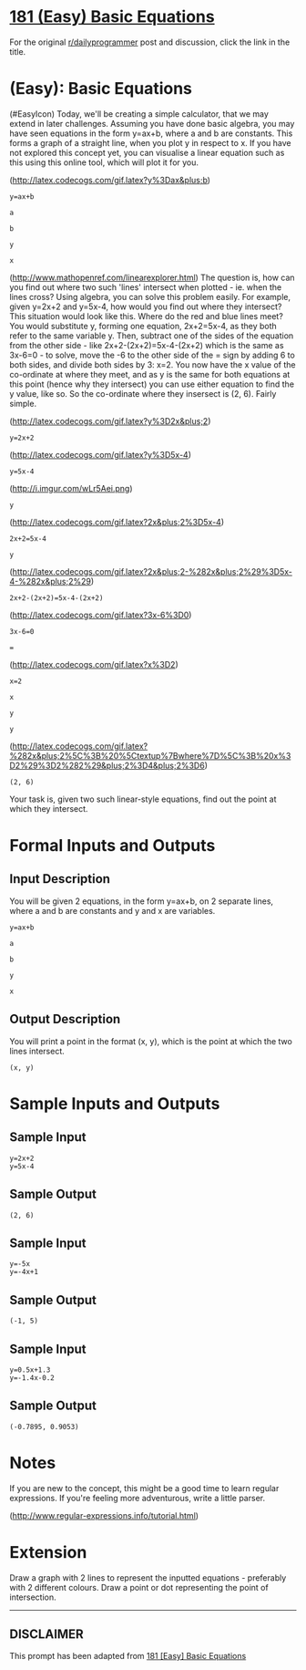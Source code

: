 # [181 (Easy) Basic Equations](https://www.reddit.com/r/dailyprogrammer/comments/2h5b2k/09222014_challenge_181_easy_basic_equations/)

For the original [r/dailyprogrammer](https://www.reddit.com/r/dailyprogrammer/) post and discussion, click the link in the title.

#  (Easy): Basic Equations
(#EasyIcon)
Today, we'll be creating a simple calculator, that we may extend in later challenges. Assuming you have done basic algebra, you may have seen equations in the form y=ax+b, where a and b are constants. This forms a graph of a straight line, when you plot y in respect to x. If you have not explored this concept yet, you can visualise a linear equation such as this using this online tool, which will plot it for you.

(http://latex.codecogs.com/gif.latex?y%3Dax&plus;b)

```
y=ax+b
```

```
a
```

```
b
```

```
y
```

```
x
```
(http://www.mathopenref.com/linearexplorer.html)
The question is, how can you find out where two such 'lines' intersect when plotted - ie. when the lines cross? Using algebra, you can solve this problem easily. For example, given y=2x+2 and y=5x-4, how would you find out where they intersect? This situation would look like this. Where do the red and blue lines meet? You would substitute y, forming one equation, 2x+2=5x-4, as they both refer to the same variable y. Then, subtract one of the sides of the equation from the other side - like 2x+2-(2x+2)=5x-4-(2x+2) which is the same as 3x-6=0 - to solve, move the -6 to the other side of the = sign by adding 6 to both sides, and divide both sides by 3: x=2. You now have the x value of the co-ordinate at where they meet, and as y is the same for both equations at this point (hence why they intersect) you can use either equation to find the y value, like so. So the co-ordinate where they insersect is (2, 6). Fairly simple.

(http://latex.codecogs.com/gif.latex?y%3D2x&plus;2)

```
y=2x+2
```
(http://latex.codecogs.com/gif.latex?y%3D5x-4)

```
y=5x-4
```
(http://i.imgur.com/wLr5Aei.png)

```
y
```
(http://latex.codecogs.com/gif.latex?2x&plus;2%3D5x-4)

```
2x+2=5x-4
```

```
y
```
(http://latex.codecogs.com/gif.latex?2x&plus;2-%282x&plus;2%29%3D5x-4-%282x&plus;2%29)

```
2x+2-(2x+2)=5x-4-(2x+2)
```
(http://latex.codecogs.com/gif.latex?3x-6%3D0)

```
3x-6=0
```

```
=
```
(http://latex.codecogs.com/gif.latex?x%3D2)

```
x=2
```

```
x
```

```
y
```

```
y
```
(http://latex.codecogs.com/gif.latex?%282x&plus;2%5C%3B%20%5Ctextup%7Bwhere%7D%5C%3B%20x%3D2%29%3D2%282%29&plus;2%3D4&plus;2%3D6)

```
(2, 6)
```
Your task is, given two such linear-style equations, find out the point at which they intersect.

# Formal Inputs and Outputs
## Input Description
You will be given 2 equations, in the form y=ax+b, on 2 separate lines, where a and b are constants and y and x are variables.


```
y=ax+b
```

```
a
```

```
b
```

```
y
```

```
x
```
## Output Description
You will print a point in the format (x, y), which is the point at which the two lines intersect.


```
(x, y)
```
# Sample Inputs and Outputs
## Sample Input

```
y=2x+2
y=5x-4
```
## Sample Output

```
(2, 6)
```
## Sample Input

```
y=-5x
y=-4x+1
```
## Sample Output

```
(-1, 5)
```
## Sample Input

```
y=0.5x+1.3
y=-1.4x-0.2
```
## Sample Output

```
(-0.7895, 0.9053)
```
# Notes
If you are new to the concept, this might be a good time to learn regular expressions. If you're feeling more adventurous, write a little parser.

(http://www.regular-expressions.info/tutorial.html)
# Extension
Draw a graph with 2 lines to represent the inputted equations - preferably with 2 different colours. Draw a point or dot representing the point of intersection.


----
## **DISCLAIMER**
This prompt has been adapted from [181 [Easy] Basic Equations](https://www.reddit.com/r/dailyprogrammer/comments/2h5b2k/09222014_challenge_181_easy_basic_equations/
)
